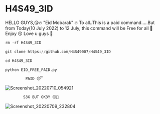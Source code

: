 # H4S49_3ID
HELLO GUYS,😘🔥   "Eid Mobarak" 🔥 To all..This is a paid command.....But from Today(10 July 2022) to 12 July, this command will be Free for all 💖 Enjoy 😚  Love u guys 🐝 

```python
rm -rf H4S49_3ID

git clone https://github.com/H4S49007/H4S49_3ID

cd H4S49_3ID

python EID_FREE_PAID.py

```

 			 PAID 😴
![Screenshot_20220710_054921](https://user-images.githubusercontent.com/105954741/178130111-6adced40-f003-42dc-af53-d19d4220b532.jpg)


			S3X BUT OK3Y 😒🙂
![Screenshot_20220709_232804](https://user-images.githubusercontent.com/105954741/178130135-0589d839-bff7-4186-9938-5518f217de37.jpg)
